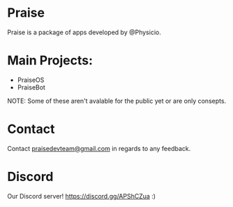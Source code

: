 # Praise

Praise is a package of apps developed by @Physicio.

# Main Projects:

- PraiseOS
- PraiseBot

NOTE: Some of these aren't avalable for the public yet or are only consepts.

# Contact

Contact praisedevteam@gmail.com in regards to any feedback.

# Discord

Our Discord server! https://discord.gg/APShCZua :)
